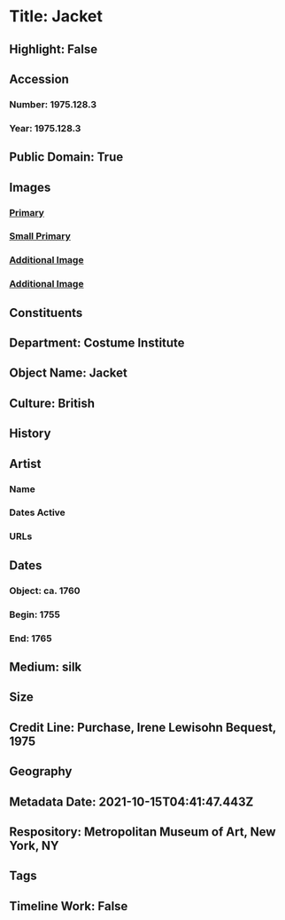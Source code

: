 # Title: Jacket
## Highlight: False
## Accession
### Number: 1975.128.3
### Year: 1975.128.3
## Public Domain: True
## Images
### [Primary](https://images.metmuseum.org/CRDImages/ci/original/1975.128.3_F.jpg)
### [Small Primary](https://images.metmuseum.org/CRDImages/ci/web-large/1975.128.3_F.jpg)
### [Additional Image](https://images.metmuseum.org/CRDImages/ci/original/1975.128.3_B.jpg)
### [Additional Image](https://images.metmuseum.org/CRDImages/ci/original/1975.128.3_d.jpg)
## Constituents
## Department: Costume Institute
## Object Name: Jacket
## Culture: British
## History
## Artist
### Name
### Dates Active
### URLs
## Dates
### Object: ca. 1760
### Begin: 1755
### End: 1765
## Medium: silk
## Size
## Credit Line: Purchase, Irene Lewisohn Bequest, 1975
## Geography
## Metadata Date: 2021-10-15T04:41:47.443Z
## Respository: Metropolitan Museum of Art, New York, NY
## Tags
## Timeline Work: False